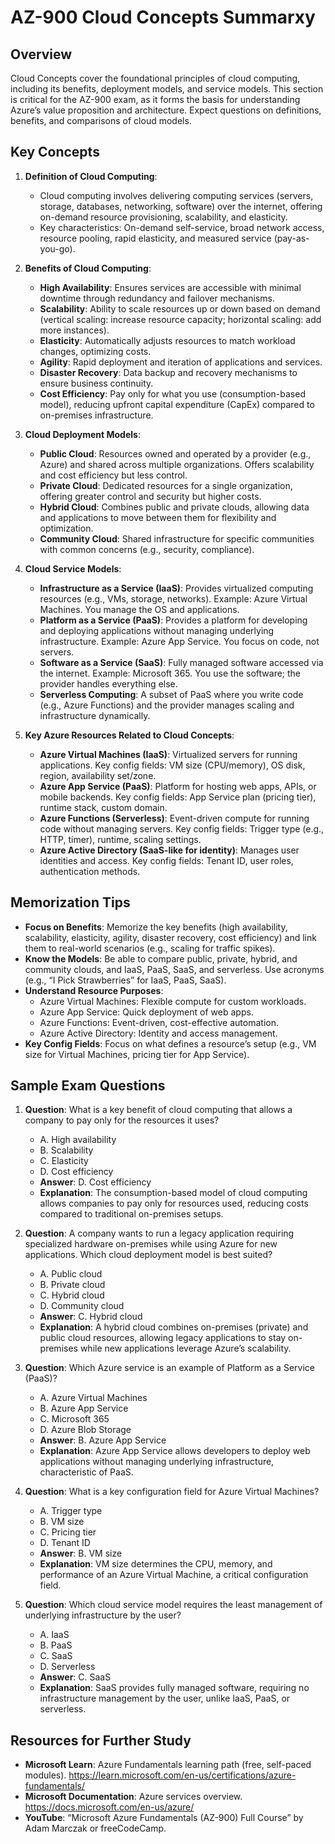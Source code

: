 # AZ-900 Cloud Concepts Summarxy

## Overview

Cloud Concepts cover the foundational principles of cloud computing, including its benefits, deployment models, and service models. This section is critical for the AZ-900 exam, as it forms the basis for understanding Azure’s value proposition and architecture. Expect questions on definitions, benefits, and comparisons of cloud models.

## Key Concepts

1. **Definition of Cloud Computing**:

   - Cloud computing involves delivering computing services (servers, storage, databases, networking, software) over the internet, offering on-demand resource provisioning, scalability, and elasticity.
   - Key characteristics: On-demand self-service, broad network access, resource pooling, rapid elasticity, and measured service (pay-as-you-go).

2. **Benefits of Cloud Computing**:

   - **High Availability**: Ensures services are accessible with minimal downtime through redundancy and failover mechanisms.
   - **Scalability**: Ability to scale resources up or down based on demand (vertical scaling: increase resource capacity; horizontal scaling: add more instances).
   - **Elasticity**: Automatically adjusts resources to match workload changes, optimizing costs.
   - **Agility**: Rapid deployment and iteration of applications and services.
   - **Disaster Recovery**: Data backup and recovery mechanisms to ensure business continuity.
   - **Cost Efficiency**: Pay only for what you use (consumption-based model), reducing upfront capital expenditure (CapEx) compared to on-premises infrastructure.

3. **Cloud Deployment Models**:

   - **Public Cloud**: Resources owned and operated by a provider (e.g., Azure) and shared across multiple organizations. Offers scalability and cost efficiency but less control.
   - **Private Cloud**: Dedicated resources for a single organization, offering greater control and security but higher costs.
   - **Hybrid Cloud**: Combines public and private clouds, allowing data and applications to move between them for flexibility and optimization.
   - **Community Cloud**: Shared infrastructure for specific communities with common concerns (e.g., security, compliance).

4. **Cloud Service Models**:

   - **Infrastructure as a Service (IaaS)**: Provides virtualized computing resources (e.g., VMs, storage, networks). Example: Azure Virtual Machines. You manage the OS and applications.
   - **Platform as a Service (PaaS)**: Provides a platform for developing and deploying applications without managing underlying infrastructure. Example: Azure App Service. You focus on code, not servers.
   - **Software as a Service (SaaS)**: Fully managed software accessed via the internet. Example: Microsoft 365. You use the software; the provider handles everything else.
   - **Serverless Computing**: A subset of PaaS where you write code (e.g., Azure Functions) and the provider manages scaling and infrastructure dynamically.

5. **Key Azure Resources Related to Cloud Concepts**:

   - **Azure Virtual Machines (IaaS)**: Virtualized servers for running applications. Key config fields: VM size (CPU/memory), OS disk, region, availability set/zone.
   - **Azure App Service (PaaS)**: Platform for hosting web apps, APIs, or mobile backends. Key config fields: App Service plan (pricing tier), runtime stack, custom domain.
   - **Azure Functions (Serverless)**: Event-driven compute for running code without managing servers. Key config fields: Trigger type (e.g., HTTP, timer), runtime, scaling settings.
   - **Azure Active Directory (SaaS-like for identity)**: Manages user identities and access. Key config fields: Tenant ID, user roles, authentication methods.

## Memorization Tips

- **Focus on Benefits**: Memorize the key benefits (high availability, scalability, elasticity, agility, disaster recovery, cost efficiency) and link them to real-world scenarios (e.g., scaling for traffic spikes).
- **Know the Models**: Be able to compare public, private, hybrid, and community clouds, and IaaS, PaaS, SaaS, and serverless. Use acronyms (e.g., “I Pick Strawberries” for IaaS, PaaS, SaaS).
- **Understand Resource Purposes**:
  - Azure Virtual Machines: Flexible compute for custom workloads.
  - Azure App Service: Quick deployment of web apps.
  - Azure Functions: Event-driven, cost-effective automation.
  - Azure Active Directory: Identity and access management.
- **Key Config Fields**: Focus on what defines a resource’s setup (e.g., VM size for Virtual Machines, pricing tier for App Service).

## Sample Exam Questions

1. **Question**: What is a key benefit of cloud computing that allows a company to pay only for the resources it uses?

   - A. High availability
   - B. Scalability
   - C. Elasticity
   - D. Cost efficiency
   - **Answer**: D. Cost efficiency
   - **Explanation**: The consumption-based model of cloud computing allows companies to pay only for resources used, reducing costs compared to traditional on-premises setups.

2. **Question**: A company wants to run a legacy application requiring specialized hardware on-premises while using Azure for new applications. Which cloud deployment model is best suited?

   - A. Public cloud
   - B. Private cloud
   - C. Hybrid cloud
   - D. Community cloud
   - **Answer**: C. Hybrid cloud
   - **Explanation**: A hybrid cloud combines on-premises (private) and public cloud resources, allowing legacy applications to stay on-premises while new applications leverage Azure’s scalability.

3. **Question**: Which Azure service is an example of Platform as a Service (PaaS)?

   - A. Azure Virtual Machines
   - B. Azure App Service
   - C. Microsoft 365
   - D. Azure Blob Storage
   - **Answer**: B. Azure App Service
   - **Explanation**: Azure App Service allows developers to deploy web applications without managing underlying infrastructure, characteristic of PaaS.

4. **Question**: What is a key configuration field for Azure Virtual Machines?

   - A. Trigger type
   - B. VM size
   - C. Pricing tier
   - D. Tenant ID
   - **Answer**: B. VM size
   - **Explanation**: VM size determines the CPU, memory, and performance of an Azure Virtual Machine, a critical configuration field.

5. **Question**: Which cloud service model requires the least management of underlying infrastructure by the user?

   - A. IaaS
   - B. PaaS
   - C. SaaS
   - D. Serverless
   - **Answer**: C. SaaS
   - **Explanation**: SaaS provides fully managed software, requiring no infrastructure management by the user, unlike IaaS, PaaS, or serverless.

## Resources for Further Study

- **Microsoft Learn**: Azure Fundamentals learning path (free, self-paced modules). https://learn.microsoft.com/en-us/certifications/azure-fundamentals/
- **Microsoft Documentation**: Azure services overview. https://docs.microsoft.com/en-us/azure/
- **YouTube**: “Microsoft Azure Fundamentals (AZ-900) Full Course” by Adam Marczak or freeCodeCamp.
